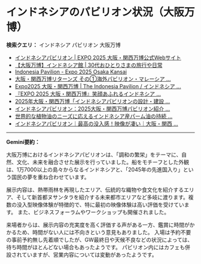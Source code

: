 # インドネシアのパビリオン状況（大阪万博）

**検索クエリ：** インドネシア パビリオン 大阪万博

- [インドネシアパビリオン | EXPO 2025 大阪・関西万博公式Webサイト](https://www.expo2025.or.jp/official-participant/indonesia/)
- [【大阪万博】インドネシア館 | 30代おひとりさまの旅行や日常](https://ameblo.jp/yrk0327/entry-12902904410.html)
- [Indonesia Pavilion - Expo 2025 Osaka Kansai](https://expo2025indonesia.id/)
- [大阪・関西万博リターンズ その①海外パビリオン・マレーシア ...](https://ameblo.jp/mamehana0705/entry-12897501153.html)
- [Expo2025 大阪・関西万博 | The Indonesia Pavilion / インドネシア ...](https://www.instagram.com/p/C6s6GRiu_ZW/)
- [『EXPO 2025 大阪・関西万博』笑顔あふれるインドネシア ...](https://note.com/yamada_tourist/n/n27bea8822b97)
- [2025年大阪・関西万博「インドネシアパビリオンの設計・建設 ...](https://www.fujiya-net.co.jp/news/20240501)
- [インドネシアパビリオン：2025大阪・関西万博パビリオン紹介 ...](https://www.nippon.com/ja/guide-to-japan/expo2025021/)
- [世界的な植物油のニーズに応えるインドネシア産パーム油の持続 ...](https://theme-weeks.expo2025.or.jp/program/detail/6736f12e30e34.html)
- [インドネシアパビリオン｜最高の没入感！映像が凄い｜大阪・関西 ...](https://note.com/nobuo_itsuki/n/nc10e4284d765)


---

**Gemini要約：**

大阪万博におけるインドネシアパビリオンは、「調和の繁栄」をテーマに、自然、文化、未来を融合させた展示を行っていました。船をモチーフとした外観は、1万7000以上の島々からなるインドネシアと、「2045年の先進国入り」という国民の夢を重ね合わせています。

展示内容は、熱帯雨林を再現したエリア、伝統的な織物や食文化を紹介するエリア、そして新首都ヌサンタラを紹介する未来都市エリアなど多岐に渡ります。複数の没入型映像体験が特徴的で、特に最初の映像体験は高い評価を受けています。  また、ビジネスフォーラムやワークショップも開催されました。

来場者からは、展示内容の充実度を高く評価する声がある一方、鑑賞に時間がかかるため、時間がない人には不向きという意見もありました。  入場は予約不要の事前予約無し先着順でしたが、GW最終日や天候不良などの状況によっては、待ち時間がほとんどない場合もあったようです。  パビリオン内にはカフェも併設されていますが、営業内容については変動があったようです。

